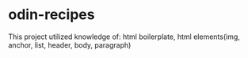 # odin-recipes
This project utilized knowledge of: html boilerplate, html elements(img, anchor, list, header, body, paragraph)